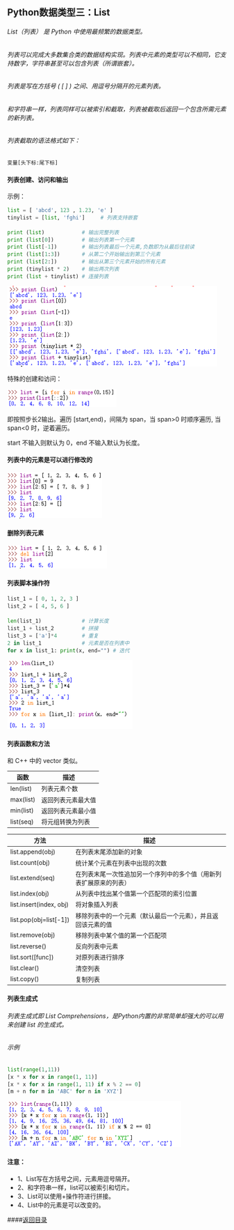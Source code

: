 ## Python数据类型三：List
###### List（列表） 是 Python 中使用最频繁的数据类型。
###### 列表可以完成大多数集合类的数据结构实现。列表中元素的类型可以不相同，它支持数字，字符串甚至可以包含列表（所谓嵌套）。

###### 列表是写在方括号 ( [ ] ) 之间、用逗号分隔开的元素列表。

###### 和字符串一样，列表同样可以被索引和截取，列表被截取后返回一个包含所需元素的新列表。

###### 列表截取的语法格式如下：
```python
变量[头下标:尾下标]
```



#### 列表创建、访问和输出

示例：

```python
list = [ 'abcd', 123 , 1.23, 'e' ]
tinylist = [list, 'fghi']     # 列表支持嵌套

print (list)            # 输出完整列表
print (list[0])         # 输出列表第一个元素
print (list[-1])        # 输出列表最后一个元素,负数即为从最后往前读
print (list[1:3])       # 从第二个开始输出到第三个元素
print (list[2:])        # 输出从第三个元素开始的所有元素
print (tinylist * 2)    # 输出两次列表
print (list + tinylist) # 连接列表
```

![List1](https://github.com/yrylalala/Python-Learning/blob/master/pic/List/List1.png?raw=true)

特殊的创建和访问：

![List1(2)](https://github.com/yrylalala/Python-Learning/blob/master/pic/List/List1(2).png?raw=true)

即按照步长2输出。遍历 [start,end)，间隔为 span，当 span>0 时顺序遍历, 当 span<0 时，逆着遍历。

start 不输入则默认为 0，end 不输入默认为长度。



#### 列表中的元素是可以进行修改的

![List2](https://github.com/yrylalala/Python-Learning/blob/master/pic/List/List2.png?raw=true)



#### 删除列表元素

![List3](https://github.com/yrylalala/Python-Learning/blob/master/pic/List/List3.png?raw=true)





#### 列表脚本操作符

```python
list_1 = [ 0, 1, 2, 3 ]
list_2 = [ 4, 5, 6 ]

len(list_1)    			# 计算长度
list_1 + list_2 		# 拼接
list_3 = ['a']*4 		# 重复
2 in list_1     		# 元素是否在列表中
for x in list_1: print(x, end="") # 迭代
```

![List4](https://github.com/yrylalala/Python-Learning/blob/master/pic/List/List4.png?raw=true)

#### 列表函数和方法

和 C++ 中的 vector 类似。

| 函数        | 描述        |
| --------- | --------- |
| len(list) | 列表元素个数    |
| max(list) | 返回列表元素最大值 |
| min(list) | 返回列表元素最小值 |
| list(seq) | 将元组转换为列表  |

| 方法                      | 描述                                |
| ----------------------- | --------------------------------- |
| list.append(obj)        | 在列表末尾添加新的对象                       |
| list.count(obj)         | 统计某个元素在列表中出现的次数                   |
| list.extend(seq)        | 在列表末尾一次性追加另一个序列中的多个值（用新列表扩展原来的列表） |
| list.index(obj)         | 从列表中找出某个值第一个匹配项的索引位置              |
| list.insert(index, obj) | 将对象插入列表                           |
| list.pop(obj=list[-1\]) | 移除列表中的一个元素（默认最后一个元素），并且返回该元素的值    |
| list.remove(obj)        | 移除列表中某个值的第一个匹配项                   |
| list.reverse()          | 反向列表中元素                           |
| list.sort([func\])      | 对原列表进行排序                          |
| list.clear()            | 清空列表                              |
| list.copy()             | 复制列表                              |



#### 列表生成式

###### 列表生成式即 List Comprehensions，是Python内置的非常简单却强大的可以用来创建 list 的生成式。

###### 示例

```python
list(range(1,11))
[x * x for x in range(1, 11)]
[x * x for x in range(1, 11) if x % 2 == 0]
[m + n for m in 'ABC' for n in 'XYZ']
```

![list5](https://github.com/yrylalala/Python-Learning/blob/master/pic/List/List5.png?raw=true)



#### 注意：

- 1、List写在方括号之间，元素用逗号隔开。
- 2、和字符串一样，list可以被索引和切片。
- 3、List可以使用+操作符进行拼接。
- 4、List中的元素是可以改变的。

####[返回目录](https://yrylalala.github.io/Python-Learning/)
